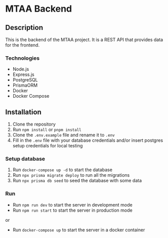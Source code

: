 # MTAA Backend

## Description

This is the backend of the MTAA project. It is a REST API that provides data for the frontend.

### Technologies

- Node.js
- Express.js
- PostgreSQL
- PrismaORM
- Docker
- Docker Compose

## Installation

1. Clone the repository
2. Run `npm install` or `pnpm install`
3. Clone the `.env.example` file and rename it to `.env`
4. Fill in the `.env` file with your database credentials and/or insert postgres setup credentials for local testing

### Setup database

1. Run `docker-compose up -d` to start the database
2. Run `npx prisma migrate deploy` to run all the migrations
3. Run `npx prisma db seed` to seed the database with some data

### Run

- Run `npm run dev` to start the server in development mode
- Run `npm run start` to start the server in production mode

or

- Run `docker-compose up` to start the server in a docker container
